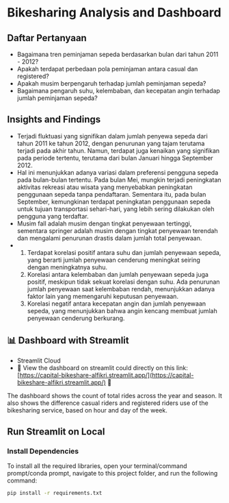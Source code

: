 # Bikesharing Analysis and Dashboard

## Daftar Pertanyaan
- Bagaimana tren peminjaman sepeda berdasarkan bulan dari tahun 2011 - 2012?
- Apakah terdapat perbedaan pola peminjaman antara casual dan registered?
- Apakah musim berpengaruh terhadap jumlah peminjaman sepeda?
- Bagaimana pengaruh suhu, kelembaban, dan kecepatan angin terhadap jumlah peminjaman sepeda?

## Insights and Findings
- Terjadi fluktuasi yang signifikan dalam jumlah penyewa sepeda dari tahun 2011 ke tahun 2012, dengan penurunan yang tajam terutama terjadi pada akhir tahun. Namun, terdapat juga kenaikan yang signifikan pada periode tertentu, terutama dari bulan Januari hingga September 2012.
- Hal ini menunjukkan adanya variasi dalam preferensi pengguna sepeda pada bulan-bulan tertentu. Pada bulan Mei, mungkin terjadi peningkatan aktivitas rekreasi atau wisata yang menyebabkan peningkatan penggunaan sepeda tanpa pendaftaran. Sementara itu, pada bulan September, kemungkinan terdapat peningkatan penggunaan sepeda untuk tujuan transportasi sehari-hari, yang lebih sering dilakukan oleh pengguna yang terdaftar.
- Musim fall adalah musim dengan tingkat penyewaan tertinggi, sementara springer adalah musim dengan tingkat penyewaan terendah dan mengalami penurunan drastis dalam jumlah total penyewaan.
-   1. Terdapat korelasi positif antara suhu dan jumlah penyewaan sepeda, yang berarti jumlah penyewaan cenderung meningkat seiring dengan meningkatnya suhu.
    2. Korelasi antara kelembaban dan jumlah penyewaan sepeda juga positif, meskipun tidak sekuat korelasi dengan suhu. Ada penurunan jumlah penyewaan saat kelembaban rendah, menunjukkan adanya faktor lain yang memengaruhi keputusan penyewaan.
    3. Korelasi negatif antara kecepatan angin dan jumlah penyewaan sepeda, yang menunjukkan bahwa angin kencang membuat jumlah penyewaan cenderung berkurang.

## 📊 Dashboard with Streamlit
- Streamlit Cloud
- 🚧 View the dashboard on streamlit could directly on this link: [https://capital-bikeshare-alfikri.streamlit.app/](https://capital-bikeshare-alfikri.streamlit.app/) 🚧

The dashboard shows the count of total rides across the year and season. It also shows the difference casual riders and registered riders use of the bikesharing service, based on hour and day of the week.

## Run Streamlit on Local
### Install Dependencies
To install all the required libraries, open your terminal/command prompt/conda prompt, navigate to this project folder, and run the following command:

```bash
pip install -r requirements.txt
